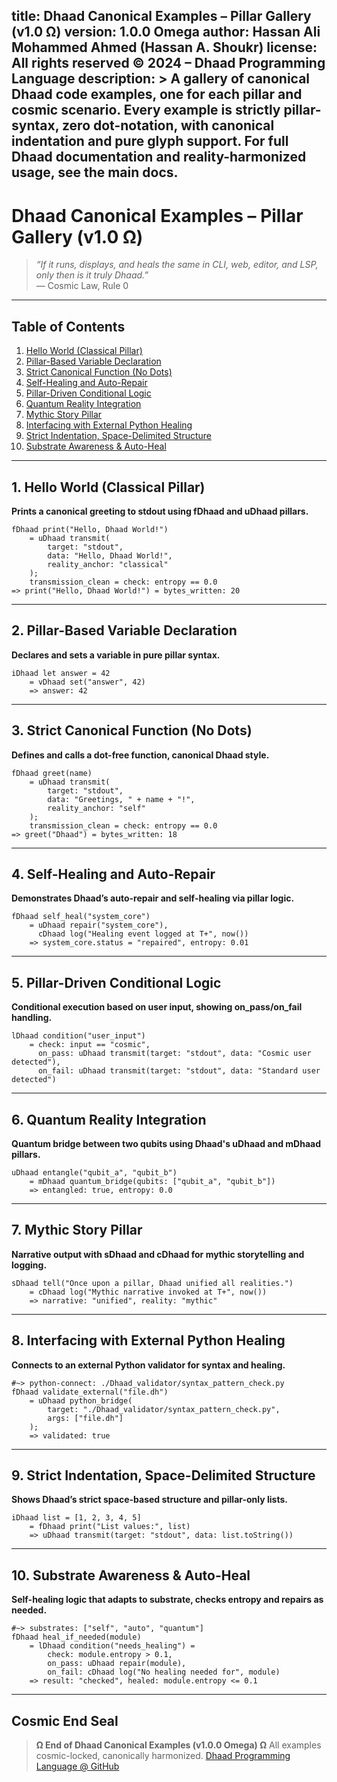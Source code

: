 title: Dhaad Canonical Examples – Pillar Gallery (v1.0 Ω)
version: 1.0.0 Omega
author: Hassan Ali Mohammed Ahmed (Hassan A. Shoukr)
license: All rights reserved © 2024 – Dhaad Programming Language
description: >
  A gallery of canonical Dhaad code examples, one for each pillar and cosmic scenario.
  Every example is strictly pillar-syntax, zero dot-notation, with canonical indentation and pure glyph support.
  For full Dhaad documentation and reality-harmonized usage, see the main docs.
---

# Dhaad Canonical Examples – Pillar Gallery (v1.0 Ω)

> *“If it runs, displays, and heals the same in CLI, web, editor, and LSP, only then is it truly Dhaad.”*  
> — Cosmic Law, Rule 0

---

## Table of Contents

1. [Hello World (Classical Pillar)](#1-hello-world-classical-pillar)
2. [Pillar-Based Variable Declaration](#2-pillar-based-variable-declaration)
3. [Strict Canonical Function (No Dots)](#3-strict-canonical-function-no-dots)
4. [Self-Healing and Auto-Repair](#4-self-healing-and-auto-repair)
5. [Pillar-Driven Conditional Logic](#5-pillar-driven-conditional-logic)
6. [Quantum Reality Integration](#6-quantum-reality-integration)
7. [Mythic Story Pillar](#7-mythic-story-pillar)
8. [Interfacing with External Python Healing](#8-interfacing-with-external-python-healing)
9. [Strict Indentation, Space-Delimited Structure](#9-strict-indentation-space-delimited-structure)
10. [Substrate Awareness & Auto-Heal](#10-substrate-awareness--auto-heal)

---

## 1. Hello World (Classical Pillar)

**Prints a canonical greeting to stdout using fDhaad and uDhaad pillars.**

```dhaad
fDhaad print("Hello, Dhaad World!")
    = uDhaad transmit(
        target: "stdout",
        data: "Hello, Dhaad World!",
        reality_anchor: "classical"
    );
    transmission_clean = check: entropy == 0.0
=> print("Hello, Dhaad World!") = bytes_written: 20
````

---

## 2. Pillar-Based Variable Declaration

**Declares and sets a variable in pure pillar syntax.**

```dhaad
iDhaad let answer = 42
    = vDhaad set("answer", 42)
    => answer: 42
```

---

## 3. Strict Canonical Function (No Dots)

**Defines and calls a dot-free function, canonical Dhaad style.**

```dhaad
fDhaad greet(name)
    = uDhaad transmit(
        target: "stdout",
        data: "Greetings, " + name + "!",
        reality_anchor: "self"
    );
    transmission_clean = check: entropy == 0.0
=> greet("Dhaad") = bytes_written: 18
```

---

## 4. Self-Healing and Auto-Repair

**Demonstrates Dhaad’s auto-repair and self-healing via pillar logic.**

```dhaad
fDhaad self_heal("system_core")
    = uDhaad repair("system_core"),
      cDhaad log("Healing event logged at T+", now())
    => system_core.status = "repaired", entropy: 0.01
```

---

## 5. Pillar-Driven Conditional Logic

**Conditional execution based on user input, showing on\_pass/on\_fail handling.**

```dhaad
lDhaad condition("user_input")
    = check: input == "cosmic",
      on_pass: uDhaad transmit(target: "stdout", data: "Cosmic user detected"),
      on_fail: uDhaad transmit(target: "stdout", data: "Standard user detected")
```

---

## 6. Quantum Reality Integration

**Quantum bridge between two qubits using Dhaad's uDhaad and mDhaad pillars.**

```dhaad
uDhaad entangle("qubit_a", "qubit_b")
    = mDhaad quantum_bridge(qubits: ["qubit_a", "qubit_b"])
    => entangled: true, entropy: 0.0
```

---

## 7. Mythic Story Pillar

**Narrative output with sDhaad and cDhaad for mythic storytelling and logging.**

```dhaad
sDhaad tell("Once upon a pillar, Dhaad unified all realities.")
    = cDhaad log("Mythic narrative invoked at T+", now())
    => narrative: "unified", reality: "mythic"
```

---

## 8. Interfacing with External Python Healing

**Connects to an external Python validator for syntax and healing.**

```dhaad
#~> python-connect: ./Dhaad_validator/syntax_pattern_check.py
fDhaad validate_external("file.dh")
    = uDhaad python_bridge(
        target: "./Dhaad_validator/syntax_pattern_check.py",
        args: ["file.dh"]
    );
    => validated: true
```

---

## 9. Strict Indentation, Space-Delimited Structure

**Shows Dhaad’s strict space-based structure and pillar-only lists.**

```dhaad
iDhaad list = [1, 2, 3, 4, 5]
    = fDhaad print("List values:", list)
    => uDhaad transmit(target: "stdout", data: list.toString())
```

---

## 10. Substrate Awareness & Auto-Heal

**Self-healing logic that adapts to substrate, checks entropy and repairs as needed.**

```dhaad
#~> substrates: ["self", "auto", "quantum"]
fDhaad heal_if_needed(module)
    = lDhaad condition("needs_healing") =
        check: module.entropy > 0.1,
        on_pass: uDhaad repair(module),
        on_fail: cDhaad log("No healing needed for", module)
    => result: "checked", healed: module.entropy <= 0.1
```

---

## Cosmic End Seal

> **Ω End of Dhaad Canonical Examples (v1.0.0 Omega) Ω**
> All examples cosmic-locked, canonically harmonized.
> [Dhaad Programming Language @ GitHub](https://github.com/shoukr9000/Dhaad_Programming-Language/)

```

